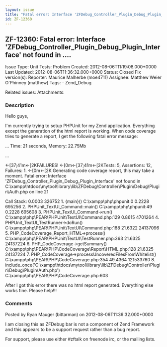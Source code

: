 ```yaml
---
layout: issue
title: "Fatal error: Interface 'ZFDebug_Controller_Plugin_Debug_Plugin_Interface' not found in ...."
id: ZF-12360
---
```


ZF-12360: Fatal error: Interface 'ZFDebug\_Controller\_Plugin\_Debug\_Plugin\_Interface' not found in ....
----------------------------------------------------------------------------------------------------------

 Issue Type: Unit Tests: Problem Created: 2012-08-06T11:19:08.000+0000 Last Updated: 2012-08-06T11:36:32.000+0000 Status: Closed Fix version(s): 
 Reporter:  Maurice Malherbe (moe4711)  Assignee:  Matthew Weier O'Phinney (matthew)  Tags: - Zend\_Debug
 
 Related issues: 
 Attachments: 
### Description

Hello guys,

I'm currently trying to setup PHPUnit for my Zend application. Everything except the generation of the html report is working. When code coverage tries to generate a report, I get the following fatal error message:

... Time: 21 seconds, Memory: 22.75Mb

...

←[37;41m←[2KFAILURES! ←[0m←[37;41m←[2KTests: 5, Assertions: 12, Failures: 1. ←[0m←[2K Generating code coverage report, this may take a moment. Fatal error: Interface 'ZFDebug\_Controller\_Plugin\_Debug\_Plugin\_Interface' not found in C:\\xampp\\htdocs\\mytool\\library\\lib\\ZFDebug\\Controller\\Plugin\\Debug\\Plugin\\Auth.php on line 21

Call Stack: 0.0003 326752 1. {main}() C:\\xampp\\php\\phpunit:0 0.2228 695256 2. PHPUnit\_TextUI\_Command::main() C:\\xampp\\php\\phpunit:49 0.2228 695608 3. PHPUnit\_TextUI\_Command->run() C:\\xampp\\php\\PEAR\\PHPUnit\\TextUI\\Command.php:129 0.8615 4701264 4. PHPUnit\_TextUI\_TestRunner->doRun() C:\\xampp\\php\\PEAR\\PHPUnit\\TextUI\\Command.php:188 21.6322 24137096 5. PHP\_CodeCoverage\_Report\_HTML->process() C:\\xampp\\php\\PEAR\\PHPUnit\\TextUI\\TestRunner.php:363 21.6325 24137224 6. PHP\_CodeCoverage->getSummary() C:\\xampp\\php\\PEAR\\PHP\\CodeCoverage\\Report\\HTML.php:128 21.6325 24137224 7. PHP\_CodeCoverage->processUncoveredFilesFromWhitelist() C:\\xampp\\php\\PEAR\\PHP\\CodeCoverage.php:354 49.4364 121533760 8. include\_once('C:\\xampp\\htdocs\\mytool\\library\\lib\\ZFDebug\\Controller\\Plugin\\Debug\\Plugin\\Auth.php') C:\\xampp\\php\\PEAR\\PHP\\CodeCoverage.php:603

After I got this error there was no html report generated. Everything else works fine. Please help!!!

 

 

### Comments

Posted by Ryan Mauger (bittarman) on 2012-08-06T11:36:32.000+0000

I am closing this as ZFDebug bar is not a component of Zend Framework and this appears to be a support request rather than a bug report.

For support, please use either #zftalk on freenode irc, or the mailing lists.

 

 
